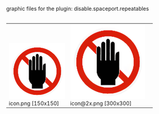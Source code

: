 graphic files for the plugin: disable.spaceport.repeatables<br>
<br>
<table>
	<tr valign="bottom">
		<td><a href="https://github.com/zuckung/endless-sky-plugins/blob/main/myplugins/disable.spaceport.repeatables/icon.png"><img src="https://raw.githubusercontent.com/zuckung/endless-sky-plugins/refs/heads/main/myplugins/disable.spaceport.repeatables/icon.png" width="150" height="150"></a><br>
		icon.png [150x150]</td>
		<td><a href="https://github.com/zuckung/endless-sky-plugins/blob/main/myplugins/disable.spaceport.repeatables/icon@2x.png"><img src="https://raw.githubusercontent.com/zuckung/endless-sky-plugins/refs/heads/main/myplugins/disable.spaceport.repeatables/icon@2x.png" height="200"></a><br>
		icon@2x.png [300x300]</td>
		<td></td>
	</tr>
</table>
